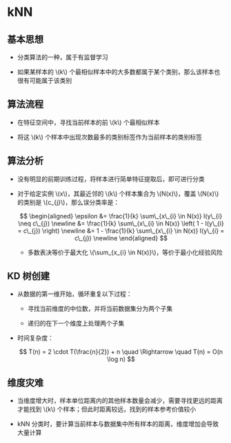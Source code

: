 <script type="text/javascript" src="http://cdn.mathjax.org/mathjax/latest/MathJax.js?config=default"></script>

# kNN

## 基本思想

- 分类算法的一种，属于有监督学习

- 如果某样本的 \\(k\\) 个最相似样本中的大多数都属于某个类别，那么该样本也很有可能属于该类别

## 算法流程

- 在特征空间中，寻找当前样本的前 \\(k\\) 个最相似样本

- 将这 \\(k\\) 个样本中出现次数最多的类别标签作为当前样本的类别标签

## 算法分析

- 没有明显的前期训练过程，将样本进行简单特征提取后，即可进行分类

- 对于给定实例 \\(x\\)，其最近邻的 \\(k\\) 个样本集合为 \\(N(x)\\)，覆盖 \\(N(x)\\) 的类别是 \\(c\_{j}\\)，那么误分类率是：

	$$
	\begin{aligned}
	\epsilon &= \frac{1}{k} \sum\_{x\_{i} \in N(x)} I(y\_{i} \neq c\_{j}) \newline
	&= \frac{1}{k} \sum\_{x\_{i} \in N(x)} \left( 1 - I(y\_{i} = c\_{j}) \right) \newline
	&= 1 - \frac{1}{k} \sum\_{x\_{i} \in N(x)} I(y\_{i} = c\_{j}) \newline
	\end{aligned}
	$$
	
	- 多数表决等价于最大化 \\(\sum\_{x\_{i} \in N(x)}\\)，等价于最小化经验风险

## KD 树创建

- 从数据的第一维开始，循环重复以下过程：

	- 寻找当前维度的中位数，并将当前数据集分为两个子集

	- 递归的在下一个维度上处理两个子集

- 时间复杂度：

	$$ T(n) = 2 \cdot T(\frac{n}{2}) + n \quad \Rightarrow \quad T(n) = O(n \log n) $$

## 维度灾难

- 当维度增大时，样本单位距离内的其他样本数量会减少，需要寻找更远的距离才能找到 \\(k\\) 个样本；但此时距离较远，找到的样本参考价值较小

- kNN 分类时，要计算当前样本与数据集中所有样本的距离，维度增加会导致大量计算